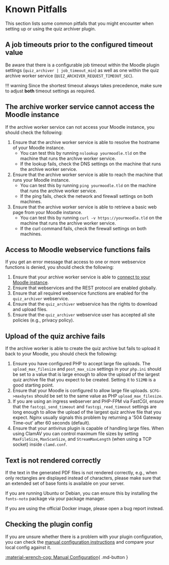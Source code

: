 # Known Pitfalls

This section lists some common pitfalls that you might encounter when setting
up or using the quiz archiver plugin.


## A job timeouts prior to the configured timeout value

Be aware that there is a configurable job timeout within the Moodle plugin
settings (`quiz_archiver | job_timeout_min`) as well as one within the quiz
archive worker service (`QUIZ_ARCHIVER_REQUEST_TIMEOUT_SEC`).

!!! warning
    Since the shortest timeout always takes precedence, make sure to adjust
    **both** timeout settings as required.


## The archive worker service cannot access the Moodle instance

If the archive worker service can not access your Moodle instance, you should
check the following:

1. Ensure that the archive worker service is able to resolve the hostname of your
   Moodle instance.
    - You can test this by running `nslookup yourmoodle.tld` on the machine that
    runs the archive worker service.
    - If the lookup fails, check the DNS settings on the machine that runs the
      archive worker service.
2. Ensure that the archive worker service is able to reach the machine that runs
   your Moodle instance. 
    - You can test this by running `ping yourmoodle.tld` on the machine that
      runs the archive worker service.
    - If the ping fails, check the network and firewall settings on both
      machines.
3. Ensure that the archive worker service is able to retrieve a basic web page
   from your Moodle instance.
    - You can test this by running `curl -v https://yourmoodle.tld` on the
      machine that runs the archive worker service.
    - If the curl command fails, check the firewall settings on both machines.


## Access to Moodle webservice functions fails

If you get an error message that access to one or more webservice functions is
denied, you should check the following:

1. Ensure that your archive worker service is able to [connect to your Moodle
   instance](#the-archive-worker-service-cannot-access-the-moodle-instance).
2. Ensure that webservices and the REST protocol are enabled globally.
3. Ensure that all required webservice functions are enabled for the
  `quiz_archiver` webservice.
4. Ensure that the `quiz_archiver` webservice has the rights to download and
   upload files.
5. Ensure that the `quiz_archiver` webservice user has accepted all site
   policies (e.g., privacy policy).


## Upload of the quiz archive fails

If the archive worker is able to create the quiz archive but fails to upload it
back to your Moodle, you should check the following:

1. Ensure you have configured PHP to accept large file uploads. The
   `upload_max_filesize` and `post_max_size` settings in your `php.ini` should
   be set to a value that is large enough to allow the upload of the largest
   quiz archive file that you expect to be created. Setting it to `512MB` is a
   good starting point.
2. Ensure that your Moodle is configured to allow large file uploads.
   `$CFG->maxbytes` should be set to the same value as PHP `upload_max_filesize`.
3. If you are using an ingress webserver and PHP-FPM via FastCGI, ensure that the
   `fastcgi_send_timeout` and `fastcgi_read_timeout` settings are long enough to
   allow the upload of the largest quiz archive file that you expect.
   Nginx usually signals this problem by returning a '504 Gateway Time-out'
   after 60 seconds (default).
4. Ensure that your antivirus plugin is capable of handling large files. When
   using ClamAV you can control maximum file sizes by setting `MaxFileSize`,
   `MaxScanSize`, and `StreamMaxLength` (when using a TCP socket) inside
   `clamd.conf`.


## Text is not rendered correctly

If the text in the generated PDF files is not rendered correctly, e.g., when
only rectangles are displayed instead of characters, please make sure that an
extended set of base fonts is available on your server.

If you are running Ubuntu or Debian, you can ensure this by installing the
`fonts-noto` package via your package manager.

If you are using the official Docker image, please open a bug report instead.


## Checking the plugin config

If you are unsure whether there is a problem with your plugin configuration, you
can check the [manual configuration instructions](/configuration/initialconfig/manual)
and compare your local config against it.

[:material-wrench-cog: Manual Configuration](/configuration/initialconfig/automatic){ .md-button }
